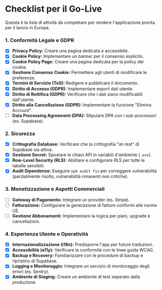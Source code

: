 # Checklist per il Go-Live

Questa è la lista di attività da completare per rendere l'applicazione pronta per il lancio in Europa.

### 1. Conformità Legale e GDPR

- [x] **Privacy Policy:** Creare una pagina dedicata e accessibile.
- [x] **Cookie Policy:** Implementare un banner per il consenso esplicito.
- [x] **Cookie Policy Page:** Creare una pagina dedicata per la policy dei cookie.
- [x] **Gestione Consenso Cookie:** Permettere agli utenti di modificare le preferenze.
- [x] **Termini di Servizio (ToS):** Redigere e pubblicare il documento.
- [x] **Diritto di Accesso (GDPR):** Implementare export dati utente.
- [x] **Diritto di Rettifica (GDPR):** Verificare che i dati siano modificabili dall'utente.
- [x] **Diritto alla Cancellazione (GDPR):** Implementare la funzione "Elimina Account".
- [ ] **Data Processing Agreement (DPA):** Stipulare DPA con i sub-processori (es. Supabase).

### 2. Sicurezza

- [x] **Crittografia Database:** Verificare che la crittografia "at-rest" di Supabase sia attiva.
- [x] **Gestione Secret:** Spostare le chiavi API in variabili d'ambiente (`.env`).
- [x] **Row-Level Security (RLS):** Abilitare e configurare RLS per tutte le tabelle sensibili.
- [x] **Audit Dipendenze:** Eseguire `npm audit fix` per correggere vulnerabilità (parzialmente risolto, vulnerabilità rimanenti non critiche).

### 3. Monetizzazione e Aspetti Commerciali

- [ ] **Gateway di Pagamento:** Integrare un provider (es. Stripe).
- [ ] **Fatturazione:** Configurare la generazione di fatture conformi alle norme UE.
- [ ] **Gestione Abbonamenti:** Implementare la logica per piani, upgrade e cancellazioni.

### 4. Esperienza Utente e Operatività

- [x] **Internazionalizzazione (i18n):** Predisporre l'app per future traduzioni.
- [x] **Accessibilità (a11y):** Verificare la conformità con le linee guida WCAG.
- [x] **Backup e Recovery:** Familiarizzare con le procedure di backup e ripristino di Supabase.
- [x] **Logging e Monitoraggio:** Integrare un servizio di monitoraggio degli errori (es. Sentry).
- [x] **Ambiente di Staging:** Creare un ambiente di test separato dalla produzione.
